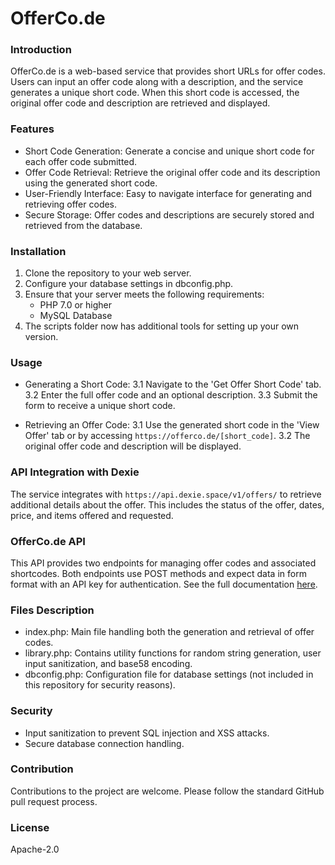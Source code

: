# OfferCo.de

### Introduction

OfferCo.de is a web-based service that provides short URLs for offer codes. Users can input an offer code along with a description, and the service generates a unique short code. When this short code is accessed, the original offer code and description are retrieved and displayed.

### Features

* Short Code Generation: Generate a concise and unique short code for each offer code submitted.
* Offer Code Retrieval: Retrieve the original offer code and its description using the generated short code.
* User-Friendly Interface: Easy to navigate interface for generating and retrieving offer codes.
* Secure Storage: Offer codes and descriptions are securely stored and retrieved from the database.

### Installation

1. Clone the repository to your web server.
2. Configure your database settings in dbconfig.php.
3. Ensure that your server meets the following requirements:
    * PHP 7.0 or higher
    * MySQL Database
4. The scripts folder now has additional tools for setting up your own version.

### Usage

* Generating a Short Code:
    3.1 Navigate to the 'Get Offer Short Code' tab.
    3.2 Enter the full offer code and an optional description.
    3.3 Submit the form to receive a unique short code.

* Retrieving an Offer Code:
    3.1 Use the generated short code in the 'View Offer' tab or by accessing `https://offerco.de/[short_code]`.
    3.2 The original offer code and description will be displayed.

### API Integration with Dexie

The service integrates with `https://api.dexie.space/v1/offers/` to retrieve additional details about the offer. This includes the status of the offer, dates, price, and items offered and requested.

### OfferCo.de API

This API provides two endpoints for managing offer codes and associated shortcodes. Both endpoints use POST methods and expect data in form format with an API key for authentication. See the full documentation [here](https://offerco.de/api/v1/).

### Files Description

* index.php: Main file handling both the generation and retrieval of offer codes.
* library.php: Contains utility functions for random string generation, user input sanitization, and base58 encoding.
* dbconfig.php: Configuration file for database settings (not included in this repository for security reasons).

### Security

* Input sanitization to prevent SQL injection and XSS attacks.
* Secure database connection handling.

### Contribution

Contributions to the project are welcome. Please follow the standard GitHub pull request process.

### License
Apache-2.0
